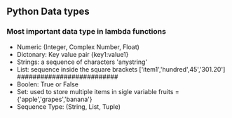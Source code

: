 ## Python Data types

### Most important data type in lambda functions
- Numeric (Integer, Complex Number, Float)
- Dictonary: Key value pair {key1:value1}
- Strings: a sequence of characters 'anystring'
- List: sequence inside the square brackets ['item1','hundred',45','301.20']
##########################
- Boolen: True or False
- Set: used to store multiple items in sigle variable fruits = {'apple','grapes','banana'}
- Sequence Type: (String, List, Tuple)
